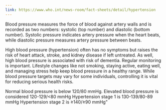 ```yaml
---
link: https://www.who.int/news-room/fact-sheets/detail/hypertension
---
```


Blood pressure measures the force of blood against artery walls and is recorded as two numbers: systolic (top number) and diastolic (bottom number). Systolic pressure indicates artery pressure when the heart beats, while diastolic pressure measures artery pressure between beats.

High blood pressure (hypertension) often has no symptoms but raises the risk of heart attack, stroke, and kidney disease if left untreated. As well, high blood pressure is associated with risk of dementia. Regular monitoring is important. Lifestyle changes like not smoking, staying active, eating well, and managing stress help keep blood pressure in a healthy range. While blood pressure targets may vary for some individuals, controlling it is vital for reducing serious health risks.

Normal blood pressure is below 120/80 mmHg.
Elevated blood pressure is considered 120-129/<80 mmHg
Hypertension stage 1 is 130-139/80-89 mmHg
Hypertension stage 2 is ≥140/≥90 mmHg"
